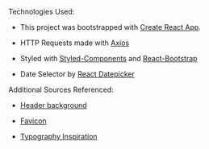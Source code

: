 

Technologies Used:



- This project was bootstrapped with [Create React App](https://github.com/facebook/create-react-app).

- HTTP Requests made with [Axios](https://www.npmjs.com/package/axios)

- Styled with [Styled-Components](https://www.styled-components.com/) and [React-Bootstrap](https://react-bootstrap.github.io/)

- Date Selector by [React Datepicker](https://reactdatepicker.com/)

Additional Sources Referenced: 

- [Header background](https://mbtskoudsalg.com/explore/world-travel-png/)

- [Favicon](https://www.kisspng.com/free/aircraft-icon.html)

- [Typography Inspiration](https://codepen.io/anon/pen/bQVrNp?editors=1111)



